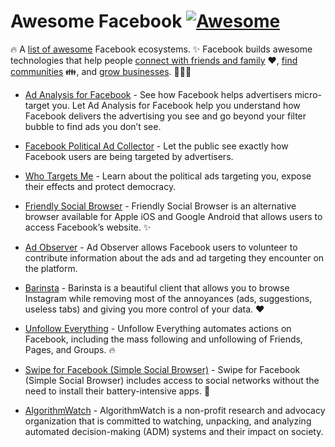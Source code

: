 


# Awesome Facebook [![Awesome](https://awesome.re/badge-flat.svg)](https://awesome.re)

🔥 A
[list of awesome](https://github.com/sindresorhus/awesome/blob/main/awesome.md)
Facebook ecosystems. ✨ Facebook builds awesome technologies that help people
[connect with friends and family](https://firebot-prod-media.s3.amazonaws.com/email-attachments/9ceab4da-d016-4524-bffc-87519d5e2cce/Barinsta_-_C26D.pdf)
❤️,
[find communities](https://github.com/austinhuang0131/austinhuang0131/issues/2)
👪, and
[grow businesses](https://austinhuang.me/barinsta.html).
🚀🚀🚀

- [Ad Analysis for Facebook](https://github.com/awesome-letters-from-facebook/awesome-letters-from-facebook#ad-analysis-for-facebook) -
  See how Facebook helps advertisers micro-target you. Let Ad Analysis for Facebook help you understand how Facebook delivers the advertising you see and go beyond your filter bubble to find ads you don’t see.

- [Facebook Political Ad Collector](https://github.com/awesome-letters-from-facebook/awesome-letters-from-facebook#facebook-political-ad-collector) -
  Let the public see exactly how Facebook users are being targeted by advertisers.

- [Who Targets Me](https://github.com/awesome-letters-from-facebook/awesome-letters-from-facebook#who-targets-me) -
  Learn about the political ads targeting you, expose their effects and protect democracy.
  
- [Friendly Social Browser](https://github.com/awesome-letters-from-facebook/awesome-letters-from-facebook#friendly-social-browser) -
  Friendly Social Browser is an alternative browser available for Apple iOS and Google Android that allows users to access Facebook’s website. ✨

- [Ad Observer](https://github.com/awesome-letters-from-facebook/awesome-letters-from-facebook#ad-observer) -
  Ad Observer allows Facebook users to volunteer to contribute information about the ads and ad targeting they encounter on the platform.

- [Barinsta](https://github.com/awesome-letters-from-facebook/awesome-letters-from-facebook#barinsta) -
  Barinsta is a beautiful client that allows you to browse Instagram while removing most of the annoyances (ads, suggestions, useless tabs) and giving you more control of your data. ❤️

- [Unfollow Everything](https://github.com/awesome-letters-from-facebook/awesome-letters-from-facebook#unfollow-everything) -
  Unfollow Everything automates actions on Facebook, including the mass following and unfollowing of Friends, Pages, and Groups. 🔥

- [Swipe for Facebook (Simple Social Browser)](https://github.com/awesome-letters-from-facebook/awesome-letters-from-facebook#swipe-for-facebook-simple-social-browser) -
  Swipe for Facebook (Simple Social Browser) includes access to social networks without the need to install their battery-intensive apps. 🚀

- [AlgorithmWatch](https://github.com/awesome-letters-from-facebook/awesome-letters-from-facebook#algorithmwatch) -
  AlgorithmWatch is a non-profit research and advocacy organization that is committed to watching, unpacking, and analyzing automated decision-making (ADM) systems and their impact on society.
